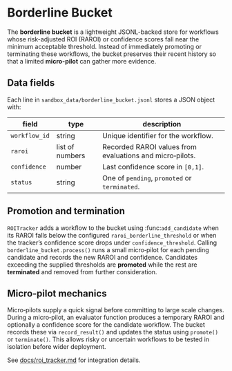 # Borderline Bucket

The **borderline bucket** is a lightweight JSONL-backed store for workflows
whose risk-adjusted ROI (RAROI) or confidence scores fall near the minimum
acceptable threshold.  Instead of immediately promoting or terminating these
workflows, the bucket preserves their recent history so that a limited
**micro-pilot** can gather more evidence.

## Data fields

Each line in `sandbox_data/borderline_bucket.jsonl` stores a JSON object with:

| field       | type      | description |
|-------------|-----------|-------------|
| `workflow_id` | string | Unique identifier for the workflow. |
| `raroi`     | list of numbers | Recorded RAROI values from evaluations and micro‑pilots. |
| `confidence` | number | Last confidence score in `[0,1]`. |
| `status`   | string | One of `pending`, `promoted` or `terminated`. |

## Promotion and termination

`ROITracker` adds a workflow to the bucket using :func:`add_candidate` when its
RAROI falls below the configured `raroi_borderline_threshold` or when the
tracker’s confidence score drops under `confidence_threshold`.  Calling
``borderline_bucket.process()`` runs a small micro‑pilot for each pending
candidate and records the new RAROI and confidence.  Candidates exceeding the
supplied thresholds are **promoted** while the rest are **terminated** and
removed from further consideration.

## Micro‑pilot mechanics

Micro‑pilots supply a quick signal before committing to large scale changes.
During a micro‑pilot, an evaluator function produces a temporary RAROI and
optionally a confidence score for the candidate workflow.  The bucket records
these via `record_result()` and updates the status using `promote()` or
`terminate()`.  This allows risky or uncertain workflows to be tested in
isolation before wider deployment.

See [docs/roi_tracker.md](roi_tracker.md) for integration details.
